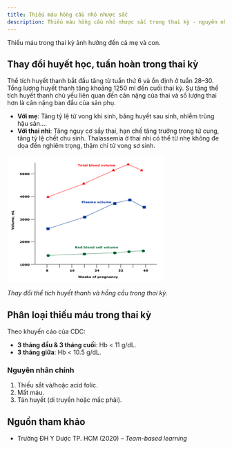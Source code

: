```yaml
---
title: Thiếu máu hồng cầu nhỏ nhược sắc
description: Thiếu máu hồng cầu nhỏ nhược sắc trong thai kỳ - nguyên nhân, phân loại và ảnh hưởng lên mẹ và thai nhi.
---
```


Thiếu máu trong thai kỳ ảnh hưởng đến cả mẹ và con.

## Thay đổi huyết học, tuần hoàn trong thai kỳ

Thể tích huyết thanh bắt đầu tăng từ tuần thứ 6 và ổn định ở tuần 28–30. Tổng lượng huyết thanh tăng khoảng 1250 ml đến cuối thai kỳ. Sự tăng thể tích huyết thanh chủ yếu liên quan đến cân nặng của thai và số lượng thai hơn là cân nặng ban đầu của sản phụ.

- **Với mẹ**: Tăng tỷ lệ tử vong khi sinh, băng huyết sau sinh, nhiễm trùng hậu sản….
- **Với thai nhi**: Tăng nguy cơ sẩy thai, hạn chế tăng trưởng trong tử cung, tăng tỷ lệ chết chu sinh. Thalassemia ở thai nhi có thể từ nhẹ không đe dọa đến nghiêm trọng, thậm chí tử vong sơ sinh.

![Thay đổi thể tích huyết thanh và hồng cầu trong thai kỳ](../../../../assets/san-khoa/thieu-mau-hong-cau-nho-nhuoc-sac/thay-doi-the-tich-huyet-thanh-va-huyet-cau-trong-thai-ky.png)

_Thay đổi thể tích huyết thanh và hồng cầu trong thai kỳ._

## Phân loại thiếu máu trong thai kỳ

Theo khuyến cáo của CDC:

- **3 tháng đầu & 3 tháng cuối**: Hb < 11 g/dL.
- **3 tháng giữa**: Hb < 10.5 g/dL.

### Nguyên nhân chính

1. Thiếu sắt và/hoặc acid folic.
2. Mất máu.
3. Tán huyết (di truyền hoặc mắc phải).

## Nguồn tham khảo

- Trường ĐH Y Dược TP. HCM (2020) – _Team-based learning_
